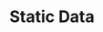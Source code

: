 ---
title: Static Data

slides: 

  - content: |
      # Static Data
      _Managing basic data with Jekyll_

    notes: |

      One handy feature of Jekyll is its support for basic data structures.

  - content: |

      Collections of data are common in websites,
      and we usually code these lists by hand.

    notes: |

      Some common examples would be a menu for a restaurant, or a list of items for sale for a shop.

  - content: |

      With Jekyll we can store list-like data in 
      data files, then generate HTML lists from them.

    notes: |

      No notes

  - content: |

      Jekyll data files use the YAML language,
      like we use in our `_config.yml` file.

    notes: |

      No notes

  - content: |

      Data files are simple lists, where each
      list item can have multiple properties.








  - content: |
      ## Data Files

      We can have as many data files as we like.
      Each data file should store one kind of data.

    notes: |

      For those with database experience, the closest approximation of data files is that each data file would be roughly equivalent to a table in a traditional database.

      This isn't strictly true, as data files can have top-level properties and can have nested lists, but it may be a helpful way to think about it to begin with.

  - content: |

      In your project folder, 
      create a new folder called `_data`.

    notes: |

      It is part of your content not your theme, because data is specific to your project.

      The folder name starts with an underscore as we don't want the actual data copied over to the output site.

  - content: |

      In your data folder, 
      create a new file called `shop.yml`

    notes: |

      This file will contain all the items we want to display in our shop.









  - content: |
      ## Defining Data

      All YAML data consists of properties and lists.

  - content: |

      In `shop.yml` create a list of shop items.

      ```yaml
      - name: Chocolate Cake
      - name: Spring Water
      - name: Mentos
      ```

    notes: |

      In YAML, the dash followed by a space is very important. If you forget the space, Jekyll won't be able to read the data file.

  - content: |

      To add extra information to items,
      we add more lines under each one.

      ```yaml
      - name: Chocolate Cake
        price: '5.50'

      - name: Spring Water
        price: '3.70'

      - name: Mentos
        price: '2.00'
      ```

      Remember to save your data file!
      {:.checkpoint}

    notes: |

      In YAML the whitespace is very important.

      Indentation must be done with spaces not tabs, and every indentation is 2 spaces wide.

      Properties must line up vertically.

      We need to put the prices in quote marks, otherwise Jekyll will treat them as numbers and won't display the trailing zeros.







  - content: |
      ## Displaying Data

      Data is dislayed on a page
      using a Jekyll for loop.

    notes: |

      No notes

  - content: |

      Data files can be accessed from 
      any page, template or include.

    notes: |

      That means content files, templates and includes can use data.

  - content: |

      To display data, we need to run a loop 
      to show each piece of data individually.

    notes: |

      No notes

  - content: |

      In your `shop.html`, add a loop which 
      displays the name of each shop item.

      ```html
      <ul class="shop-items">
      {% for item in site.data.shop %}

          <li>
            {{ item.name }}
          </li>

      {% endfor %}
      </ul>
      ```

    notes: |

      No notes

  - content: |

      Visit the shop page in your web browser.

      You should see a list of item names.
      {:.checkpoint}

    notes: |

      No notes

  - content: |

      Add the price and some additional
      HTML structure to allow for styling.

      ```html
      <ul class="shop-items">
      {% for item in site.data.shop %}

          <li>
              <span class="name">{{ item.name }}</span>
              <span class="price">${{ item.price }}</span>
          </li>

      {% endfor %}
      </ul>
      ```

      Your shop page should now display the item and its price.
      {:.checkpoint}

    notes: |

      No notes

  - content: |

      Here's some CSS to get you started
      with styling up your shop items.

      ```css
      .shop-items {
        list-style-type: none;
        padding-left: 0;
      }

      .shop-items li {
        padding: 5px 10px;
        border-bottom: 1px solid #666;
        display: flex;
      }

      .shop-items .name {
        flex: 1;
        font-weight: bold;
      }

      ```

      Your shop items should now be in a tidy list!
      {:.checkpoint}
    
    notes: |

      No notes



#  - content: |
#
#      ## Smart Navigation
#
#      Most sites have an "active" state on nav buttons,
#      so the button for the current page is highlighted.
#
#    notes: |
#
#      No notes
#
#  - content: |
#
#      We can achieve smart navigation using static data
#      along with some logic inside our `header` include.
#
#    notes: |
#
#      No notes


  - content: |
      ## Summary

      - **Data Files**
        Simple data can be created using YAML.
      - **Jekyll Loops**
        Data can be dislayed by looping over the values in a page
      {:.flex-list}

    notes: |

      Now that we've covered the basics of running a Jekyll site, we can begin to introduce some of the nifty tricks it offers us.

  - content: |

      ### Static Data: Complete

      [Next Chapter](responsive-design.html)

    notes: |

      You've completed the Static Data chapter, well done!

      Continue to the next chapter for more.



---